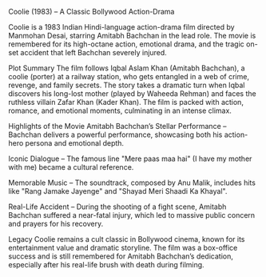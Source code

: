 Coolie (1983) – A Classic Bollywood Action-Drama

Coolie is a 1983 Indian Hindi-language action-drama film directed by Manmohan Desai, starring Amitabh Bachchan in the lead role. The movie is remembered for its high-octane action, emotional drama, and the tragic on-set accident that left Bachchan severely injured.

Plot Summary
The film follows Iqbal Aslam Khan (Amitabh Bachchan), a coolie (porter) at a railway station, who gets entangled in a web of crime, revenge, and family secrets. The story takes a dramatic turn when Iqbal discovers his long-lost mother (played by Waheeda Rehman) and faces the ruthless villain Zafar Khan (Kader Khan). The film is packed with action, romance, and emotional moments, culminating in an intense climax.

Highlights of the Movie
Amitabh Bachchan’s Stellar Performance – Bachchan delivers a powerful performance, showcasing both his action-hero persona and emotional depth.

Iconic Dialogue – The famous line "Mere paas maa hai" (I have my mother with me) became a cultural reference.

Memorable Music – The soundtrack, composed by Anu Malik, includes hits like "Rang Jamake Jayenge" and "Shayad Meri Shaadi Ka Khayal".

Real-Life Accident – During the shooting of a fight scene, Amitabh Bachchan suffered a near-fatal injury, which led to massive public concern and prayers for his recovery.

Legacy
Coolie remains a cult classic in Bollywood cinema, known for its entertainment value and dramatic storyline. The film was a box-office success and is still remembered for Amitabh Bachchan’s dedication, especially after his real-life brush with death during filming.
